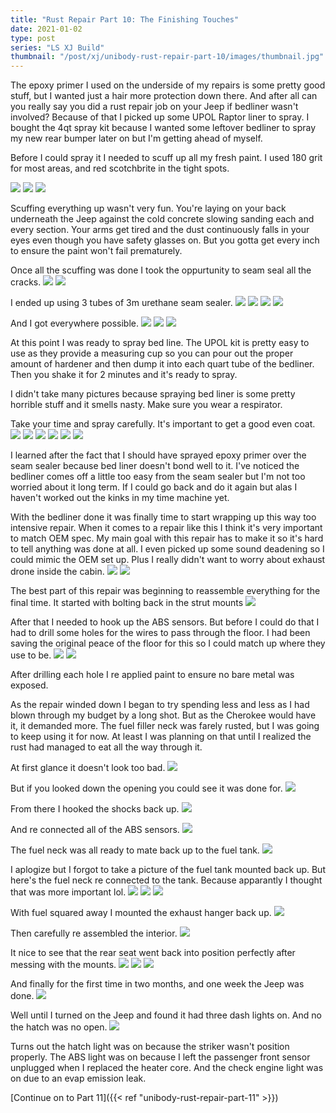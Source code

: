 ```yaml
---
title: "Rust Repair Part 10: The Finishing Touches"
date: 2021-01-02
type: post
series: "LS XJ Build"
thumbnail: "/post/xj/unibody-rust-repair-part-10/images/thumbnail.jpg"
---
```


The epoxy primer I used on the underside of my repairs is some pretty good stuff, but I wanted just a hair more protection down there. And after all can you really say you did a rust repair job on your Jeep if bedliner wasn't involved? Because of that I picked up some UPOL Raptor liner to spray. I bought the 4qt spray kit because I wanted some leftover bedliner to spray my new rear bumper later on but I'm getting ahead of myself.

Before I could spray it I needed to scuff up all my fresh paint. I used 180 grit for most areas, and red scotchbrite in the tight spots.

![](images/1.jpg)
![](images/2.jpg)
![](images/3.jpg)

Scuffing everything up wasn't very fun. You're laying on your back underneath the Jeep against the cold concrete slowing sanding each and every section. Your arms get tired and the dust continuously falls in your eyes even though you have safety glasses on. But you gotta get every inch to ensure the paint won't fail prematurely.

Once all the scuffing was done I took the oppurtunity to seam seal all the cracks.
![](images/4.jpg)
![](images/5.jpg)

I ended up using 3 tubes of 3m urethane seam sealer.
![](images/6.jpg)
![](images/7.jpg)
![](images/8.jpg)
![](images/9.jpg)

And I got everywhere possible.
![](images/10.jpg)
![](images/11.jpg)
![](images/12.jpg)

At this point I was ready to spray bed line. The UPOL kit is pretty easy to use as they provide a measuring cup so you can pour out the proper amount of hardener and then dump it into each quart tube of the bedliner. Then you shake it for 2 minutes and it's ready to spray.

I didn't take many pictures because spraying bed liner is some pretty horrible stuff and it smells nasty. Make sure you wear a respirator.

Take your time and spray carefully. It's important to get a good even coat.
![](images/13.jpg)
![](images/14.jpg)
![](images/15.jpg)
![](images/16.jpg)
![](images/20.jpg)
![](images/21.jpg)

I learned after the fact that I should have sprayed epoxy primer over the seam sealer because bed liner doesn't bond well to it. I've noticed the bedliner comes off a little too easy from the seam sealer but I'm not too worried about it long term. If I could go back and do it again but alas I haven't worked out the kinks in my time machine yet.

With the bedliner done it was finally time to start wrapping up this way too intensive repair. When it comes to a repair like this I think it's very important to match OEM spec. My main goal with this repair has to make it so it's hard to tell anything was done at all. I even picked up some sound deadening so I could mimic the OEM set up. Plus I really didn't want to worry about exhaust drone inside the cabin.
![](images/17.jpg)
![](images/18.jpg)

The best part of this repair was beginning to reassemble everything for the final time. It started with bolting back in the strut mounts
![](images/19.jpg)

After that I needed to hook up the ABS sensors. But before I could do that I had to drill some holes for the wires to pass through the floor. I had been saving the original peace of the floor for this so I could match up where they use to be.
![](images/24.jpg)
![](images/25.jpg)

After drilling each hole I re applied paint to ensure no bare metal was exposed.

As the repair winded down I began to try spending less and less as I had blown through my budget by a long shot. But as the Cherokee would have it, it demanded more. The fuel filler neck was farely rusted, but I was going to keep using it for now. At least I was planning on that until I realized the rust had managed to eat all the way through it.

At first glance it doesn't look too bad.
![](images/26.jpg)

But if you looked down the opening you could see it was done for.
![](images/27.jpg)

From there I hooked the shocks back up.
![](images/28.jpg)

And re connected all of the ABS sensors.
![](images/29.jpg)

The fuel neck was all ready to mate back up to the fuel tank.
![](images/30.jpg)

I aplogize but I forgot to take a picture of the fuel tank mounted back up. But here's the fuel neck re connected to the tank. Because apparantly I thought that was more important lol.
![](images/33.jpg)
![](images/34.jpg)
![](images/35.jpg)

With fuel squared away I mounted the exhaust hanger back up.
![](images/36.jpg)

Then carefully re assembled the interior.
![](images/37.jpg)

It nice to see that the rear seat went back into position perfectly after messing with the mounts.
![](images/38.jpg)
![](images/39.jpg)
![](images/40.jpg)

And finally for the first time in two months, and one week the Jeep was done.
![](images/41.jpg)

Well until I turned on the Jeep and found it had three dash lights on. And no the hatch was no open.
![](images/42.jpg)

Turns out the hatch light was on because the striker wasn't position properly.
The ABS light was on because I left the passenger front sensor unplugged when I replaced the heater core.
And the check engine light was on due to an evap emission leak.

[Continue on to Part 11]({{< ref "unibody-rust-repair-part-11" >}})

